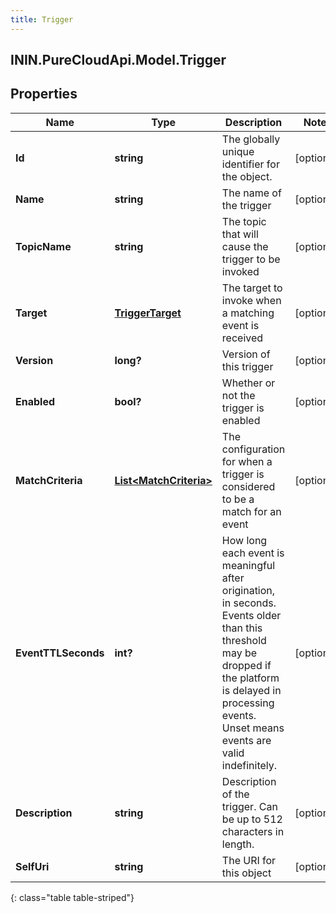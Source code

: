 ```yaml
---
title: Trigger
---
```

## ININ.PureCloudApi.Model.Trigger

## Properties

|Name | Type | Description | Notes|
|------------ | ------------- | ------------- | -------------|
| **Id** | **string** | The globally unique identifier for the object. | [optional] |
| **Name** | **string** | The name of the trigger | [optional] |
| **TopicName** | **string** | The topic that will cause the trigger to be invoked | [optional] |
| **Target** | [**TriggerTarget**](TriggerTarget.html) | The target to invoke when a matching event is received | [optional] |
| **Version** | **long?** | Version of this trigger | [optional] |
| **Enabled** | **bool?** | Whether or not the trigger is enabled | [optional] |
| **MatchCriteria** | [**List&lt;MatchCriteria&gt;**](MatchCriteria.html) | The configuration for when a trigger is considered to be a match for an event | [optional] |
| **EventTTLSeconds** | **int?** | How long each event is meaningful after origination, in seconds. Events older than this threshold may be dropped if the platform is delayed in processing events. Unset means events are valid indefinitely. | [optional] |
| **Description** | **string** | Description of the trigger. Can be up to 512 characters in length. | [optional] |
| **SelfUri** | **string** | The URI for this object | [optional] |
{: class="table table-striped"}


